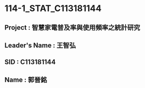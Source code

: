 # 114-1_STAT_C113181144
## Project : 智慧家電普及率與使用頻率之統計研究
## Leader's Name : 王智弘
## SID : C113181144
## Name : 郭晉銘

